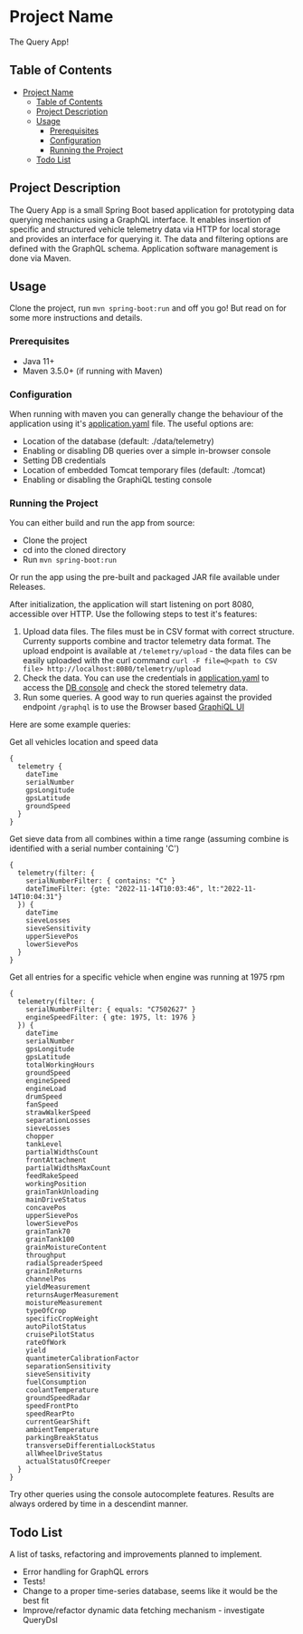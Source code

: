 # Project Name

The Query App!

## Table of Contents

- [Project Name](#project-name)
  - [Table of Contents](#table-of-contents)
  - [Project Description](#project-description)
  - [Usage](#usage)
    - [Prerequisites](#prerequisites)
    - [Configuration](#configuration)
    - [Running the Project](#running-the-project)
  - [Todo List](#todo-list)

## Project Description

The Query App is a small Spring Boot based application for prototyping data querying mechanics using a GraphQL interface. It enables insertion of specific and structured vehicle telemetry data via HTTP for local storage and provides an interface for querying it. The data and filtering options are defined with the GraphQL schema. Application software management is done via Maven.

## Usage

Clone the project, run `mvn spring-boot:run` and off you go! But read on for some more instructions and details.

### Prerequisites

- Java 11+
- Maven 3.5.0+ (if running with Maven)

### Configuration

When running with maven you can generally change the behaviour of the application using it's [application.yaml](/src/main/resources/application.yaml) file. The useful options are:
- Location of the database (default: ./data/telemetry)
- Enabling or disabling DB queries over a simple in-browser console
- Setting DB credentials
- Location of embedded Tomcat temporary files (default: ./tomcat)
- Enabling or disabling the GraphiQL testing console

### Running the Project

You can either build and run the app from source:
- Clone the project
- cd into the cloned directory
- Run `mvn spring-boot:run`

Or run the app using the pre-built and packaged JAR file available under Releases.

After initialization, the application will start listening on port 8080, accessible over HTTP. Use the following steps to test it's features:
1. Upload data files. The files must be in CSV format with correct structure. Currenty supports combine and tractor telemetry data format. The upload endpoint is available at `/telemetry/upload` - the data files can be easily uploaded with the curl command `curl -F file=@<path to CSV file> http://localhost:8080/telemetry/upload`
2. Check the data. You can use the credentials in [application.yaml](/src/main/resources/application.yaml) to access the [DB console](http://localhost:8080/h2-console) and check the stored telemetry data.
3. Run some queries. A good way to run queries against the provided endpoint `/graphql` is to use the Browser based [GraphiQL UI](http://localhost:8080/graphiql)

Here are some example queries:

Get all vehicles location and speed data
```
{
  telemetry {
    dateTime
    serialNumber
    gpsLongitude
    gpsLatitude
    groundSpeed
  }
}
```

Get sieve data from all combines within a time range (assuming combine is identified with a serial number containing 'C')
```
{
  telemetry(filter: {
    serialNumberFilter: { contains: "C" }
    dateTimeFilter: {gte: "2022-11-14T10:03:46", lt:"2022-11-14T10:04:31"}
  }) {
    dateTime
    sieveLosses
    sieveSensitivity
    upperSievePos
    lowerSievePos
  }
}
```

Get all entries for a specific vehicle when engine was running at 1975 rpm
```
{
  telemetry(filter: {
    serialNumberFilter: { equals: "C7502627" }
    engineSpeedFilter: { gte: 1975, lt: 1976 }
  }) {
    dateTime
    serialNumber
    gpsLongitude
    gpsLatitude
    totalWorkingHours
    groundSpeed
    engineSpeed
    engineLoad
    drumSpeed
    fanSpeed
    strawWalkerSpeed
    separationLosses
    sieveLosses
    chopper
    tankLevel
    partialWidthsCount
    frontAttachment
    partialWidthsMaxCount
    feedRakeSpeed
    workingPosition
    grainTankUnloading
    mainDriveStatus
    concavePos
    upperSievePos
    lowerSievePos
    grainTank70
    grainTank100
    grainMoistureContent
    throughput
    radialSpreaderSpeed
    grainInReturns
    channelPos
    yieldMeasurement
    returnsAugerMeasurement
    moistureMeasurement
    typeOfCrop
    specificCropWeight
    autoPilotStatus
    cruisePilotStatus
    rateOfWork
    yield
    quantimeterCalibrationFactor
    separationSensitivity
    sieveSensitivity
    fuelConsumption
    coolantTemperature
    groundSpeedRadar
    speedFrontPto
    speedRearPto
    currentGearShift
    ambientTemperature
    parkingBreakStatus
    transverseDifferentialLockStatus
    allWheelDriveStatus
    actualStatusOfCreeper
  }
}
```

Try other queries using the console autocomplete features. Results are always ordered by time in a descendint manner.

## Todo List

A list of tasks, refactoring and improvements planned to implement.

- Error handling for GraphQL errors
- Tests!
- Change to a proper time-series database, seems like it would be the best fit
- Improve/refactor dynamic data fetching mechanism - investigate QueryDsl
